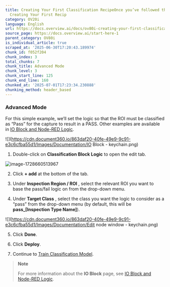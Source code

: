 ```yaml
---
title: Creating Your First Classification RecipeOnce you’ve followed the steps in
  Creating Your First Recip
category: OV20i
language: English
url: https://docs.overview.ai/docs/ov80i-creating-your-first-classification-recipe
source_page: https://docs.overview.ai/start-here-1
parent_category: OV80i
is_individual_article: true
scraped_at: '2025-06-30T17:20:43.189974'
chunk_id: f052f204
chunk_index: 3
total_chunks: 7
chunk_title: Advanced Mode
chunk_level: 3
chunk_start_line: 125
chunk_end_line: 160
chunked_at: '2025-07-01T17:23:34.230888'
chunking_method: header_based
---
```


### Advanced Mode

For this simple example, we’ll set the logic so that the ROI must be classified as “Pass” for the capture to result in a PASS. Other examples are available in [IO Block and Node-RED Logic](/docs/ov80i-io-block-and-node-red-logic).

![](https://cdn.document360.io/863daf20-40fe-49e9-9c91-e3c6cfba55d1/Images/Documentation/IO Block - keychain.png)

  1. Double-click on **Classification Block Logic** to open the edit tab.

![image-1728660513967](https://cdn.document360.io/863daf20-40fe-49e9-9c91-e3c6cfba55d1/Images/Documentation/image-1728660513967.png)

  2. Click **\+ add** at the bottom of the tab.  


  3. Under **Inspection Region / ROI** , select the relevant ROI you want to base the pass/fail logic on from the drop-down menu.  


  4. Under **Target Class** , select the class you want the logic to consider as a “pass” from the drop-down menu \(by default, this will be **pass\_\[Inspection Type Name\]**\).

![](https://cdn.document360.io/863daf20-40fe-49e9-9c91-e3c6cfba55d1/Images/Documentation/Edit node window - keychain.png)

  5. Click **Done**.  


  6. Click **Deploy**.  


  7. Continue to [Train Classification Model](/v1/docs/ov80i-creating-your-first-classification-recipe#train-classification-model).




> **Note**
> 
> For more information about the **IO Block** page, see [IO Block and Node-RED Logic](/docs/ov80i-io-block-and-node-red-logic).
